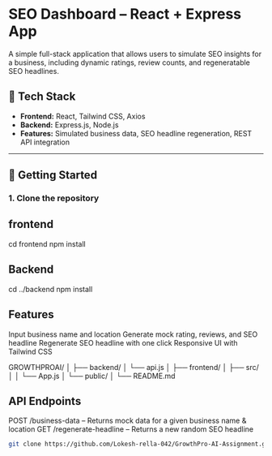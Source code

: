 # SEO Dashboard – React + Express App

A simple full-stack application that allows users to simulate SEO insights for a business, including dynamic ratings, review counts, and regeneratable SEO headlines.

## 🔧 Tech Stack

- **Frontend:** React, Tailwind CSS, Axios
- **Backend:** Express.js, Node.js
- **Features:** Simulated business data, SEO headline regeneration, REST API integration

---

## 🚀 Getting Started

### 1. Clone the repository

## frontend
cd frontend 
npm install

## Backend
cd ../backend
npm install

## Features
Input business name and location
Generate mock rating, reviews, and SEO headline
Regenerate SEO headline with one click
Responsive UI with Tailwind CSS

GROWTHPROAI/
│
├── backend/
│   └── api.js
│
├── frontend/
│   ├── src/
│   │   └── App.js
│   └── public/
│
└── README.md

## API Endpoints
POST /business-data – Returns mock data for a given business name & location
GET /regenerate-headline – Returns a new random SEO headline

```bash
git clone https://github.com/Lokesh-rella-042/GrowthPro-AI-Assignment.git




